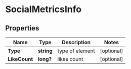 # SocialMetricsInfo


## Properties

| Name | Type | Description | Notes |
|------------ | ------------- | ------------- | -------------|
**Type** | **string** | type of element |[optional]|
**LikeCount** | **long?** | likes count |[optional]|